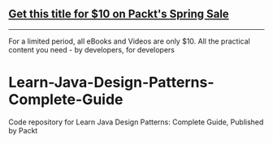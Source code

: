 ## [Get this title for $10 on Packt's Spring Sale](https://www.packt.com/V16462?utm_source=github&utm_medium=packt-github-repo&utm_campaign=spring_10_dollar_2022)
-----
For a limited period, all eBooks and Videos are only $10. All the practical content you need \- by developers, for developers

# Learn-Java-Design-Patterns-Complete-Guide
Code repository for Learn Java Design Patterns: Complete Guide, Published by Packt
